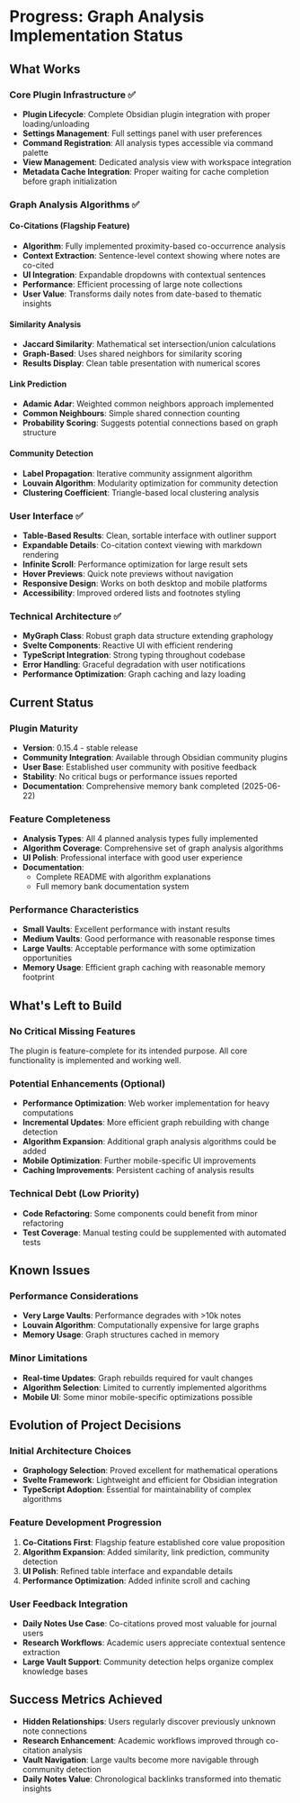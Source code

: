 # Progress: Graph Analysis Implementation Status

## What Works

### Core Plugin Infrastructure ✅
- **Plugin Lifecycle**: Complete Obsidian plugin integration with proper loading/unloading
- **Settings Management**: Full settings panel with user preferences
- **Command Registration**: All analysis types accessible via command palette
- **View Management**: Dedicated analysis view with workspace integration
- **Metadata Cache Integration**: Proper waiting for cache completion before graph initialization

### Graph Analysis Algorithms ✅

#### Co-Citations (Flagship Feature)
- **Algorithm**: Fully implemented proximity-based co-occurrence analysis
- **Context Extraction**: Sentence-level context showing where notes are co-cited
- **UI Integration**: Expandable dropdowns with contextual sentences
- **Performance**: Efficient processing of large note collections
- **User Value**: Transforms daily notes from date-based to thematic insights

#### Similarity Analysis
- **Jaccard Similarity**: Mathematical set intersection/union calculations
- **Graph-Based**: Uses shared neighbors for similarity scoring
- **Results Display**: Clean table presentation with numerical scores

#### Link Prediction
- **Adamic Adar**: Weighted common neighbors approach implemented
- **Common Neighbours**: Simple shared connection counting
- **Probability Scoring**: Suggests potential connections based on graph structure

#### Community Detection
- **Label Propagation**: Iterative community assignment algorithm
- **Louvain Algorithm**: Modularity optimization for community detection
- **Clustering Coefficient**: Triangle-based local clustering analysis

### User Interface ✅
- **Table-Based Results**: Clean, sortable interface with outliner support
- **Expandable Details**: Co-citation context viewing with markdown rendering
- **Infinite Scroll**: Performance optimization for large result sets  
- **Hover Previews**: Quick note previews without navigation
- **Responsive Design**: Works on both desktop and mobile platforms
- **Accessibility**: Improved ordered lists and footnotes styling

### Technical Architecture ✅
- **MyGraph Class**: Robust graph data structure extending graphology
- **Svelte Components**: Reactive UI with efficient rendering
- **TypeScript Integration**: Strong typing throughout codebase
- **Error Handling**: Graceful degradation with user notifications
- **Performance Optimization**: Graph caching and lazy loading

## Current Status

### Plugin Maturity
- **Version**: 0.15.4 - stable release
- **Community Integration**: Available through Obsidian community plugins
- **User Base**: Established user community with positive feedback
- **Stability**: No critical bugs or performance issues reported
- **Documentation**: Comprehensive memory bank completed (2025-06-22)

### Feature Completeness
- **Analysis Types**: All 4 planned analysis types fully implemented
- **Algorithm Coverage**: Comprehensive set of graph analysis algorithms
- **UI Polish**: Professional interface with good user experience
- **Documentation**: 
  - Complete README with algorithm explanations
  - Full memory bank documentation system

### Performance Characteristics
- **Small Vaults**: Excellent performance with instant results
- **Medium Vaults**: Good performance with reasonable response times
- **Large Vaults**: Acceptable performance with some optimization opportunities
- **Memory Usage**: Efficient graph caching with reasonable memory footprint

## What's Left to Build

### No Critical Missing Features
The plugin is feature-complete for its intended purpose. All core functionality is implemented and working well.

### Potential Enhancements (Optional)
- **Performance Optimization**: Web worker implementation for heavy computations
- **Incremental Updates**: More efficient graph rebuilding with change detection
- **Algorithm Expansion**: Additional graph analysis algorithms could be added
- **Mobile Optimization**: Further mobile-specific UI improvements
- **Caching Improvements**: Persistent caching of analysis results

### Technical Debt (Low Priority)
- **Code Refactoring**: Some components could benefit from minor refactoring
- **Test Coverage**: Manual testing could be supplemented with automated tests

## Known Issues

### Performance Considerations
- **Very Large Vaults**: Performance degrades with >10k notes
- **Louvain Algorithm**: Computationally expensive for large graphs
- **Memory Usage**: Graph structures cached in memory

### Minor Limitations
- **Real-time Updates**: Graph rebuilds required for vault changes
- **Algorithm Selection**: Limited to currently implemented algorithms
- **Mobile UI**: Some minor mobile-specific optimizations possible

## Evolution of Project Decisions

### Initial Architecture Choices
- **Graphology Selection**: Proved excellent for mathematical operations
- **Svelte Framework**: Lightweight and efficient for Obsidian integration
- **TypeScript Adoption**: Essential for maintainability of complex algorithms

### Feature Development Progression
1. **Co-Citations First**: Flagship feature established core value proposition
2. **Algorithm Expansion**: Added similarity, link prediction, community detection
3. **UI Polish**: Refined table interface and expandable details
4. **Performance Optimization**: Added infinite scroll and caching

### User Feedback Integration
- **Daily Notes Use Case**: Co-citations proved most valuable for journal users
- **Research Workflows**: Academic users appreciate contextual sentence extraction
- **Large Vault Support**: Community detection helps organize complex knowledge bases

## Success Metrics Achieved
- **Hidden Relationships**: Users regularly discover previously unknown note connections
- **Research Enhancement**: Academic workflows improved through co-citation analysis
- **Vault Navigation**: Large vaults become more navigable through community detection
- **Daily Notes Value**: Chronological backlinks transformed into thematic insights
